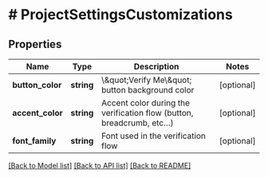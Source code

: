 # # ProjectSettingsCustomizations

## Properties

Name | Type | Description | Notes
------------ | ------------- | ------------- | -------------
**button_color** | **string** | \\\&quot;Verify Me\\\&quot; button background color | [optional]
**accent_color** | **string** | Accent color during the verification flow (button, breadcrumb, etc…) | [optional]
**font_family** | **string** | Font used in the verification flow | [optional]

[[Back to Model list]](../../README.md#models) [[Back to API list]](../../README.md#endpoints) [[Back to README]](../../README.md)
